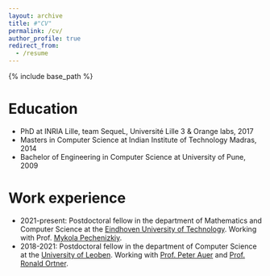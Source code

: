 ```yaml
---
layout: archive
title: #"CV"
permalink: /cv/
author_profile: true
redirect_from:
  - /resume
---
```


{% include base_path %}

Education
======
* PhD at INRIA Lille, team SequeL, Université Lille 3 & Orange labs, 2017
* Masters in Computer Science at Indian Institute of Technology Madras, 2014
* Bachelor of Engineering in Computer Science at University of Pune, 2009

Work experience
======
* 2021-present: Postdoctoral fellow in the department of Mathematics and Computer Science at the [Eindhoven University of Technology](https://www.tue.nl/en/). Working with Prof. [Mykola Pechenizkiy](https://www.tue.nl/en/research/researchers/mykola-pechenizkiy/).
* 2018-2021: Postdoctoral fellow in the department of Computer Science at the [University of Leoben](https://www.unileoben.ac.at/). Working with [Prof. Peter Auer](https://infotech.unileoben.ac.at/lehrstuhl/peter-auer/) and [Prof. Ronald Ortner](https://ortner.unileoben.ac.at/).
  
